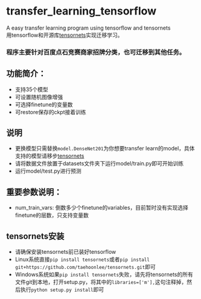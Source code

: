 # transfer_learning_tensorflow
A easy transfer learning program using tensorflow and tensornets  
用tensorflow和开源库[tensornets](https://github.com/taehoonlee/tensornets)实现迁移学习。  
### 程序主要针对百度点石竞赛商家招牌分类，也可迁移到其他任务。
## 功能简介：
- 支持35个模型
- 可设置随机图像增强
- 可选择finetune的变量数
- 可restore保存的ckpt接着训练
## 说明
- 更换模型只需替换`model.DenseNet201`为你想要transfer learn的model，具体支持的模型请移步[tensornets](https://github.com/taehoonlee/tensornets)  
- 请将数据文件放置于datasets文件夹下运行model/train.py即可开始训练
- 运行model/test.py进行预测
## 重要参数说明：
- num_train_vars: 倒数多少个finetune的variables，目前暂时没有实现选择finetune的层数，只支持变量数
## tensornets安装
- 请确保安装tensornets前已装好tensorflow
- Linux系统直接`pip install tensornets`或者`pip install git+https://github.com/taehoonlee/tensornets.git`即可
- Windows系统如果`pip install tensornets`失败，请先将tensornets的所有文件git到本地，打开setup.py，将其中的`libraries=['m'],`这句注释掉，然后执行`python setup.py install`即可
